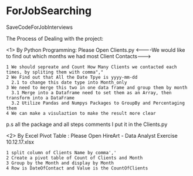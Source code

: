 # ForJobSearching
SaveCodeForJobInterviews



The Process of Dealing with the project:

<1> By Python Programming: Please Open Clients.py
<----We would like to find out which months we had most Client Contacts--->

    1 We should sepreate and Count How Many Clients we contacted each times, by spliting them with comma","
    2 We Find out that All the Date Tpye is yyyy-mm-dd
      2.1 to change this date type into Month_only
    3 We need to merge this two in one data frame and group them by month 
      3.1 Merge into a Dataframe need to set them as an Array, then transform into a DataFrame
      3.2 Utilize Pandas and Numpys Packages to GroupBy and Percentaging them
    4 We can make a visulaztion to make the result more clear

 p.s all the package and all steps comments I put it in the Clients.py
 
 <2> By Excel Pivot Table : Please Open HireArt - Data Analyst Exercise 10.12.17.xlsx
 
    1 split column of Clients Name by comma','
    2 Create a pivot table of Count of Clients and Month
    3 Group by the Month and display by Month
    4 Row is DateOfContact and Value is the CountOfClients
    
